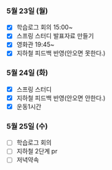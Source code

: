 ### 5월 23일 (월)
- [x] 학습로그 회의 15:00~
- [x] 스프링 스터디 발표자료 만들기
- [x] 영화관 19:45~
- [x] 지하철 피드백 반영(안오면 못한다.) 

### 5월 24일 (화)
- [x] 스프링 스터디
- [x] 지하철 피드백 반영(안오면 안한다.)
- [x] 운동1시간 

### 5월 25일 (수)
- [ ] 학습로그 회의 
- [ ] 지하철 2단계 pr
- [ ] 저녁약속
